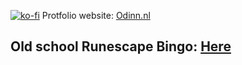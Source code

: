[![ko-fi](https://ko-fi.com/img/githubbutton_sm.svg)](https://ko-fi.com/W7W6107W5Q)
Protfolio website: [Odinn.nl](https://Odinn.nl)

## Old school Runescape Bingo: [Here](odinn.nl/osrs-bingo)
